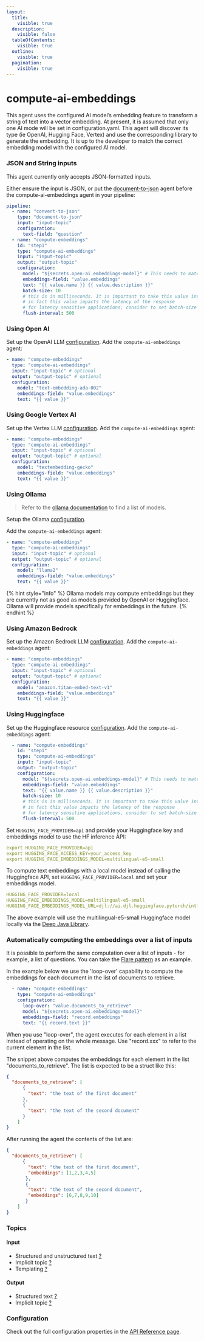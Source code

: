 ```yaml
---
layout:
  title:
    visible: true
  description:
    visible: false
  tableOfContents:
    visible: true
  outline:
    visible: true
  pagination:
    visible: true
---
```


# compute-ai-embeddings

This agent uses the configured AI model’s embedding feature to transform a string of text into a vector embedding. At present, it is assumed that only one AI mode will be set in configuration.yaml. This agent will discover its type (ie OpenAI, Hugging Face, Vertex) and use the corresponding library to generate the embedding. It is up to the developer to match the correct embedding model with the configured AI model.

### JSON and String inputs

This agent currently only accepts JSON-formatted inputs.

Either ensure the input is JSON, or put the [document-to-json](../text-processors/document-to-json.md) agent before the compute-ai-embeddings agent in your pipeline:

```yaml
pipeline:
  - name: "convert-to-json"
    type: "document-to-json"
    input: "input-topic"
    configuration:
      text-field: "question"
  - name: "compute-embeddings"
    id: "step1"
    type: "compute-ai-embeddings"
    input: "input-topic"
    output: "output-topic"
    configuration:
      model: "${secrets.open-ai.embeddings-model}" # This needs to match the name of the model deployment, not the base model
      embeddings-field: "value.embeddings"
      text: "{{ value.name }} {{ value.description }}"
      batch-size: 10
      # this is in milliseconds. It is important to take this value into consideration when using this agent in the chat response pipeline
      # in fact this value impacts the latency of the response
      # for latency sensitive applications, consider to set batch-size to 1 or flush-interval to 0
      flush-interval: 500
```

### Using Open AI

Set up the OpenAI LLM [configuration](../../configuration-resources/large-language-models-llms/open-ai-configuration.md).
Add the `compute-ai-embeddings` agent:


```yaml
- name: "compute-embeddings"
  type: "compute-ai-embeddings"
  input: "input-topic" # optional
  output: "output-topic" # optional
  configuration:
    model: "text-embedding-ada-002"
    embeddings-field: "value.embeddings"
    text: "{{ value }}"
```

### Using Google Vertex AI

Set up the Vertex LLM [configuration](../../configuration-resources/large-language-models-llms/vertex-configuration.md).
Add the `compute-ai-embeddings` agent:


```yaml
- name: "compute-embeddings"
  type: "compute-ai-embeddings"
  input: "input-topic" # optional
  output: "output-topic" # optional
  configuration:
    model: "textembedding-gecko"
    embeddings-field: "value.embeddings"
    text: "{{ value }}"
```

### Using Ollama

> Refer to the [ollama documentation](https://ollama.ai/library) to find a list of models.

Setup the Ollama [configuration](../../configuration-resources/large-language-models-llms/ollama-configuration.md).

Add the `compute-ai-embeddings` agent:


```yaml
- name: "compute-embeddings"
  type: "compute-ai-embeddings"
  input: "input-topic" # optional
  output: "output-topic" # optional
  configuration:
    model: "llama2"
    embeddings-field: "value.embeddings"
    text: "{{ value }}"
```

{% hint style="info" %}
Ollama models may compute embeddings but they are currently not as good as models provided by OpenAI or Huggingface. Ollama will provide models specifically for embeddings in the future.
{% endhint %}

### Using Amazon Bedrock

Set up the Amazon Bedrock LLM [configuration](../../configuration-resources/large-language-models-llms/bedrock-configuration.md).
Add the `compute-ai-embeddings` agent:

```yaml
- name: "compute-embeddings"
  type: "compute-ai-embeddings"
  input: "input-topic" # optional
  output: "output-topic" # optional
  configuration:
    model: "amazon.titan-embed-text-v1"
    embeddings-field: "value.embeddings"
    text: "{{ value }}"
```

### Using Huggingface

Set up the Huggingface resource [configuration](../../configuration-resources/large-language-models-llms/hugging-face-configuration.md).
Add the `compute-ai-embeddings` agent:

```yaml
  - name: "compute-embeddings"
    id: "step1"
    type: "compute-ai-embeddings"
    input: "input-topic"
    output: "output-topic"
    configuration:
      model: "${secrets.open-ai.embeddings-model}" # This needs to match the name of the model deployment, not the base model
      embeddings-field: "value.embeddings"
      text: "{{ value.name }} {{ value.description }}"
      batch-size: 10
      # this is in milliseconds. It is important to take this value into consideration when using this agent in the chat response pipeline
      # in fact this value impacts the latency of the response
      # for latency sensitive applications, consider to set batch-size to 1 or flush-interval to 0
      flush-interval: 500
```

Set `HUGGING_FACE_PROVIDER=api` and provide your Huggingface key and embeddings model to use the HF inference API:
```yaml
export HUGGING_FACE_PROVIDER=api
export HUGGING_FACE_ACCESS_KEY=your_access_key
export HUGGING_FACE_EMBEDDINGS_MODEL=multilingual-e5-small
```

To compute text embeddings with a local model instead of calling the Huggingface API, set `HUGGING_FACE_PROVIDER=local` and set your embeddings model.
```yaml
HUGGING_FACE_PROVIDER=local
HUGGING_FACE_EMBEDDINGS_MODEL=multilingual-e5-small
HUGGING_FACE_EMBEDDINGS_MODEL_URL=djl://ai.djl.huggingface.pytorch/intfloat/multilingual-e5-small
```
The above example will use the multilingual-e5-small Huggingface model locally via the [Deep Java Library](https://github.com/deepjavalibrary/djl/blob/master/extensions/tokenizers/README.md#use-djl-huggingface-model-converter-experimental).

### Automatically computing the embeddings over a list of inputs

It is possible to perform the same computation over a list of inputs - for example, a list of questions.
You can take the [Flare pattern](../../building-applications/flare-pattern.md) as an example.

In the example below we use the 'loop-over' capability to compute the embeddings for each document in the list of documents to retrieve.

```yaml
  - name: "compute-embeddings"
    type: "compute-ai-embeddings"
    configuration:
      loop-over: "value.documents_to_retrieve"
      model: "${secrets.open-ai.embeddings-model}"
      embeddings-field: "record.embeddings"
      text: "{{ record.text }}"
```

When you use "loop-over", the agent executes for each element in a list instead of operating on the whole message.
Use "record.xxx" to refer to the current element in the list.

The snippet above computes the embeddings for each element in the list "documents_to_retrieve". The list is expected to be a struct like this:

```json
{
  "documents_to_retrieve": [
      {
        "text": "the text of the first document"
      },
      {
        "text": "the text of the second document"
      }
    ]
}
```

After running the agent the contents of the list are:

```json
{
  "documents_to_retrieve": [
      {
        "text": "the text of the first document",
        "embeddings": [1,2,3,4,5]
       },
       {
        "text": "the text of the second document",
        "embeddings": [6,7,8,9,10]
       }
    ]
}
```

### Topics

#### Input

* Structured and unstructured text [?](../agent-messaging.md)
* Implicit topic [?](../agent-messaging.md#implicit-input-and-output-topics)
* Templating [?](../agent-messaging.md#json-text-input)

#### Output

* Structured text [?](../agent-messaging.md)
* Implicit topic [?](../agent-messaging.md#implicit-input-and-output-topics)

### Configuration

Check out the full configuration properties in the [API Reference page](../../building-applications/api-reference/agents.md#compute-ai-embeddings).
